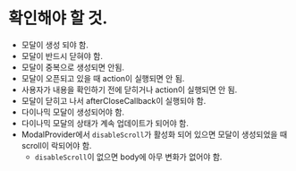 # 확인해야 할 것.

- 모달이 생성 되야 함.
- 모달이 반드시 닫혀야 함.
- 모달이 중복으로 생성되면 안됨.
- 모달이 오픈되고 있을 때 action이 실행되면 안 됨.
- 사용자가 내용을 확인하기 전에 닫히거나 action이 실행되면 안 됨.
- 모달이 닫히고 나서 afterCloseCallback이 실행되야 함.
- 다이나믹 모달이 생성되어야 함.
- 다이나믹 모달의 상태가 계속 업데이트가 되어야 함.
- ModalProvider에서 `disableScroll`가 활성화 되어 있으면 모달이 생성되었을 때 scroll이 락되어야 함.
  - `disableScroll`이 없으면 body에 아무 변화가 없어야 함.
